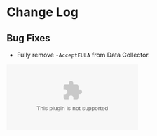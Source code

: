 # Change Log

## Bug Fixes
- Fully remove `-AcceptEULA` from Data Collector.

[![Download Count v-3.8.17](https://img.shields.io/github/downloads/blakedrumm/SCOM-Scripts-and-SQL/v-3.8.17/SCOM-DataCollector.zip?style=for-the-badge&color=brightgreen)](https://github.com/blakedrumm/SCOM-Scripts-and-SQL/releases/download/v-3.8.17/SCOM-DataCollector.zip)